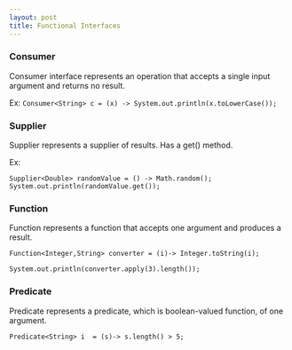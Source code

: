```yaml
---
layout: post
title: Functional Interfaces
---
```


### Consumer
Consumer interface represents an operation that accepts a single input argument and returns no result.

Ex: `Consumer<String> c = (x) -> System.out.println(x.toLowerCase());`

### Supplier
Supplier represents a supplier of results. Has a get() method.

Ex: 
```
Supplier<Double> randomValue = () -> Math.random();
System.out.println(randomValue.get());
```

### Function
Function represents a function that accepts one argument and produces a result.

```
Function<Integer,String> converter = (i)-> Integer.toString(i);

System.out.println(converter.apply(3).length());
```

### Predicate
Predicate represents a predicate, which is boolean-valued function, of one argument.

`Predicate<String> i  = (s)-> s.length() > 5;`

